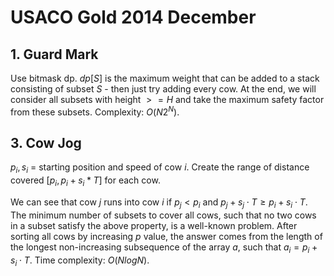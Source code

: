 # USACO Gold 2014 December

## 1. Guard Mark
Use bitmask dp. $dp[S]$ is the maximum weight that can be added to a stack consisting of subset $S$ - then just try adding every cow. At the end, we will consider all subsets with height $>= H$ and take the maximum safety factor from these subsets. Complexity: $O(N2^N)$.

## 3. Cow Jog
$p_i,s_i$ = starting position and speed of cow $i$. Create the range of distance covered $[p_i,p_i+s_i*T]$ for each cow. 

We can see that cow $j$ runs into cow $i$ if $p_j<p_i$ and $p_j+s_j\cdot{T}\ge{p_i+s_i\cdot{T}}$. The minimum number of subsets to cover all cows, such that no two cows in a subset satisfy the above property, is a well-known problem. After sorting all cows by increasing $p$ value, the answer comes from the length of the longest non-increasing subsequence of the array $a$, such that $a_i=p_i+s_i\cdot{T}$. Time complexity: $O(NlogN)$.